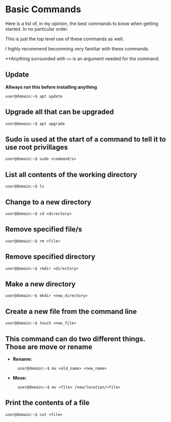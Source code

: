 # **Basic Commands**

Here is a list of, in my opinion, the best commands to know when getting started. In no particular order.

This is just the top level use of these commands as well.

I highly recommend becomming very familiar with these commands.

**Anything surrounded with `<>` is an argument needed for the command.

## **Update**
**Allways run this before installing anything**

    user@domain:~$ apt update

## **Upgrade all that can be upgraded**

    user@domain:~$ apt upgrade

## **Sudo is used at the start of a command to tell it to use root privillages**

    user@domain:~$ sudo <command/s>

## **List all contents of the working directory** 

    user@domain:~$ ls

## **Change to a new directory**

    user@domain:~$ cd <directory>

## **Remove specified file/s**

    user@domain:~$ rm <file>

## **Remove specified directory**

    user@domain:~$ rmdir <directory>

## **Make a new directory**

    user@domain:~$ mkdir <new_directory>

## **Create a new file from the command line**

    user@domain:~$ touch <new_file>

## **This command can do two different things. Those are move or rename**
    
- **Rename:**

        user@domain:~$ mv <old_name> <new_name>

- **Move:**

        user@domain:~$ mv <file> /new/location/<file>

## **Print the contents of a file**

    user@domain:~$ cat <file>